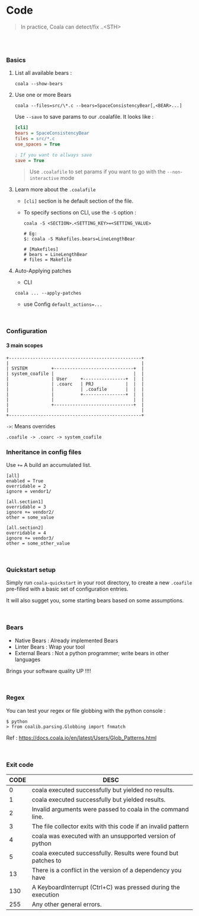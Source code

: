 # Code 

> In practice, Coala can detect/fix ..\<STH>
>



<br>  
<br>

### Basics 

1. List all available bears : 

    ```
    coala --show-bears
    ```

2. Use one or more Bears
    ```
    coala --files=src/\*.c --bears=SpaceConsistencyBear[,<BEAR>...] 
    ```

    Use `--save` to save params to our .coalafile. It looks like : 
    
    ```ini
    [cli]
    bears = SpaceConsistencyBear
    files = src/*.c
    use_spaces = True
    
    ; If you want to allways save
    save = True  
    ```

    > Use `.coalafile` to set params if you want to go with the  `--non-interactive` mode

3. Learn more about the `.coalafile`
   
   * `[cli]` section is he default section of the file. 
   * To specify sections on CLI, use the `-S` option : 

     ```
     coala -S <SECTION>.<SETTING_KEY>=<SETTING_VALUE>

     # Eg: 
     $: coala -S Makefiles.bears=LineLengthBear

     # [Makefiles]
     # bears = LineLengthBear
     # files = Makefile
     ```

4. Auto-Applying patches 

    * CLI

    ```
    coala ... --apply-patches
    ```

    * use Config `default_actions=...` 


<br>

### Configuration 


#### 3 main scopes 

```
+--------------------------------------------------+
|                                                  |
| SYSTEM         +------------------------------+  |
| system_coafile |                              |  |
|                | User     +----------------+  |  |
|                | .coarc   | PRJ            |  |  |
|                |          | .coafile       |  |  |
|                |          +----------------+  |  |
|                |                              |  |
|                +------------------------------+  |
|                                                  |
+--------------------------------------------------+
```

`->`: Means overrides 

`.coafile -> .coarc -> system_coafile`

### Inheritance in config files 

Use `+=` A build an accumulated list.

```
[all]
enabled = True
overridable = 2
ignore = vendor1/

[all.section1]
overridable = 3
ignore += vendor2/
other = some_value

[all.section2]
overridable = 4
ignore += vendor3/
other = some_other_value
```



<br>

### Quickstart setup 

Simply run `coala-quickstart` in your root directory, to create a new `.coafile` pre-filled with a basic set of configuration entries.

It will also sugget you, some starting bears based on some assumptions.


<br>

### Bears


* Native Bears : Already implemented Bears
* Linter Bears : Wrap your tool 
* External Bears : Not a python programmer; write bears in other languages

Brings your software quality UP !!!!



<br>

### Regex 

You can test your regex or file globbing with the python console : 

```
$ python
> from coalib.parsing.Globbing import fnmatch
```

Ref : https://docs.coala.io/en/latest/Users/Glob_Patterns.html



<br>

### Exit code 


| CODE  | DESC | 
|--|--|
|0 | coala executed successfully but yielded no results.|
|1 | coala executed successfully but yielded results.|
|2 | Invalid arguments were passed to coala in the command line.|
|3 | The file collector exits with this code if an invalid pattern |is passed to it.
|4 | coala was executed with an unsupported version of python|
|5 | coala executed successfully. Results were found but patches to |the results were applied successfully
|13 | There is a conflict in the version of a dependency you have |installed and the requirements of coala.
|130 | A KeyboardInterrupt (Ctrl+C) was pressed during the execution |of coala.
|255 | Any other general errors.|
